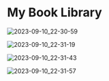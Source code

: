 # My Book Library
![2023-09-10_22-30-59](https://github.com/canankorkut/patika.dev-homework/assets/99427828/0548e859-e722-48f1-8ac7-4dd553ec3049)  

![2023-09-10_22-31-19](https://github.com/canankorkut/patika.dev-homework/assets/99427828/62b2e7e6-554c-436f-87ea-6b72d71f19f5)  

![2023-09-10_22-31-43](https://github.com/canankorkut/patika.dev-homework/assets/99427828/f9b15190-e164-4a2b-8be0-371eb5ce1380)  

![2023-09-10_22-31-57](https://github.com/canankorkut/patika.dev-homework/assets/99427828/8fe2a4e4-7100-4aae-a0a3-37b81188082e)
